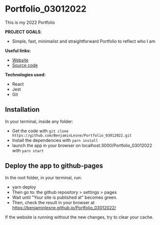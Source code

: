 # Portfolio_03012022

This is my 2022 Portfolio

**PROJECT GOALS**:

- Simple, fast, minimalist and straightforward Portfolio to reflect who I am

**Useful links:**

- [Website](https://benjaminlesne.github.io/Portfolio_03012022/)
- [Source code](https://github.com/BenjaminLesne/Portfolio_03012022)

**Technologies used:**

- React
- Jest
- Git

## Installation

In your terminal, inside any folder:

- Get the code with ```git clone https://github.com/BenjaminLesne/Portfolio_03012022.git```
- Install the dependencies with ```yarn install```
- launch the app in your browser on localhost:3000/Portfolio_03012022 with ```yarn start```

## Deploy the app to github-pages

In the root folder, in your terminal, run:

- yarn deploy
- Then go to: the github repository > settings > pages 
- Wait until "Your site is published at" becomes green.
- Then, check the result in your browser at https://benjaminlesne.github.io/Portfolio_03012022/

If the website is running without the new changes, try to clear your cache.

